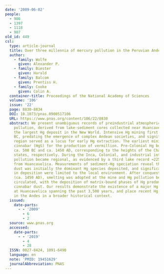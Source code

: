 ```yaml
---
date: '2009-06-02'
people:
  - 986
  - 1397
  - 1118
  - 987
old_id: 449
csl:
  type: article-journal
  title: Over three millennia of mercury pollution in the Peruvian Andes
  author:
    - family: Wolfe
      given: Alexander P.
    - family: Biester
      given: Harald
    - family: Balcom
      given: Prentiss H.
    - family: Cooke
      given: Colin A.
  container-title: Proceedings of the National Academy of Sciences
  volume: '106'
  issue: '22'
  page: 8830-8834
  DOI: 10.1073/pnas.0900517106
  URL: https://www.pnas.org/content/106/22/8830
  abstract: We present unambiguous records of preindustrial atmospheric mercury (Hg)
    pollution, derived from lake-sediment cores collected near Huancavelica, Peru,
    the largest Hg deposit in the New World. Intensive Hg mining first began ca. 1400
    BC, predating the emergence of complex Andean societies, and signifying that the
    region served as a locus for early Hg extraction. The earliest mining targeted
    cinnabar (HgS) for the production of vermillion. Pre-Colonial Hg burdens peak
    ca. 500 BC and ca. 1450 AD, corresponding to the heights of the Chavín and Inca
    states, respectively. During the Inca, Colonial, and industrial intervals, Hg
    pollution became regional, as evidenced by a third lake record ≈225 km distant
    from Huancavelica. Measurements of sediment-Hg speciation reveal that cinnabar
    dust was initially the dominant Hg species deposited, and significant increases
    in deposition were limited to the local environment. After conquest by the Inca
    (ca. 1450 AD), smelting was adopted at the mine and Hg pollution became more widely
    circulated, with the deposition of matrix-bound phases of Hg predominating over
    cinnabar dust. Our results demonstrate the existence of a major Hg mining industry
    at Huancavelica spanning the past 3,500 years, and place recent Hg enrichment
    in the Andes in a broader historical context.
  issued:
    date-parts:
      - - '2009'
        - 6
        - 2
  source: www.pnas.org
  accessed:
    date-parts:
      - - '2019'
        - 4
        - 28
  ISSN: 0027-8424, 1091-6490
  language: en
  note: 'PMID: 19451629'
  journalAbbreviation: PNAS
---
```

